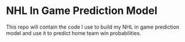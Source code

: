 # NHL In Game Prediction Model

This repo will contain the code I use to build my NHL in game prediction model
and use it to predict home team win probabilities.
